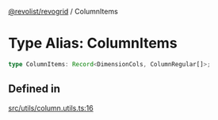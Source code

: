[@revolist/revogrid](README.md) / ColumnItems

# Type Alias: ColumnItems

```ts
type ColumnItems: Record<DimensionCols, ColumnRegular[]>;
```

## Defined in

[src/utils/column.utils.ts:16](https://github.com/revolist/revogrid/blob/7c04a51ec5214ac7292502c14a49e3fb70d452cb/src/utils/column.utils.ts#L16)
